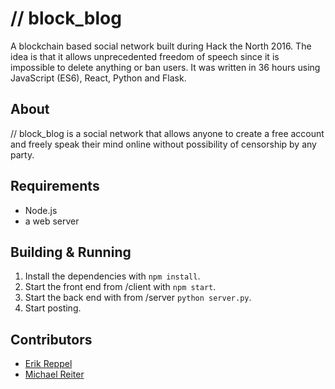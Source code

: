 # // block_blog

A blockchain based social network built during Hack the North 2016. The idea is that it allows unprecedented freedom of speech since it is impossible to delete anything or ban users. It was written in 36 hours using JavaScript (ES6), React, Python and Flask.

## About
// block_blog is a social network that allows anyone to create a free account and freely speak their mind online without possibility of censorship by any party.

## Requirements
- Node.js
- a web server

## Building & Running
1. Install the dependencies with `npm install`.
2. Start the front end from /client with `npm start`.
3. Start the back end with from /server `python server.py`.
4. Start posting.

## Contributors
- [Erik Reppel](http://erikreppel.github.io/)
- [Michael Reiter](http://michaelreiter.github.io/)
